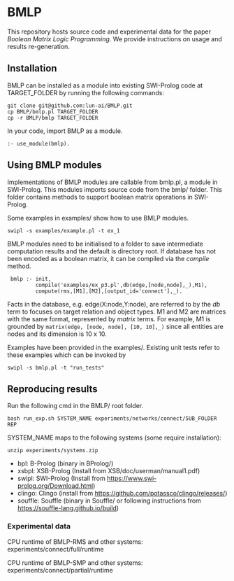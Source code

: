 # BMLP
This repository hosts source code and experimental data for the paper _Boolean Matrix Logic Programming_.
We provide instructions on usage and results re-generation.

## Installation

BMLP can be installed as a module into existing SWI-Prolog code at TARGET_FOLDER by running the following commands:
```
git clone git@github.com:lun-ai/BMLP.git
cp BMLP/bmlp.pl TARGET_FOLDER
cp -r BMLP/bmlp TARGET_FOLDER
```

In your code, import BMLP as a module.
```
:- use_module(bmlp).
```

## Using BMLP modules

Implementations of BMLP modules are callable from bmlp.pl, a module in SWI-Prolog.
This modules imports source code from the bmlp/ folder.
This folder contains methods to support boolean matrix operations in SWI-Prolog.

Some examples in examples/ show how to use BMLP modules.

```swipl -s examples/example.pl -t ex_1```

BMLP modules need to be initialised to a folder to save intermediate computation results and the default is directory root. 
If database has not been encoded as a boolean matrix, it can be compiled via the _compile_ method.

```
 bmlp :- init,
         compile('examples/ex_p3.pl',db(edge,[node,node],_),M1),
         compute(rms,[M1],[M2],[output_id='connect'],_).
```

Facts in the database, e.g. edge(X:node,Y:node), are referred to by the _db_ term to focuses on target relation 
and object types.
M1 and M2 are matrices with the same format, represented by _matrix_ terms.
For example, M1 is grounded by ```matrix(edge, [node, node], [10, 10],_)``` 
since all entities are nodes and its dimension is 10 x 10.

Examples have been provided in the examples/.
Existing unit tests refer to these examples which can be invoked by
```
swipl -s bmlp.pl -t "run_tests"
```

## Reproducing results

Run the following cmd in the BMLP/ root folder.

```bash run_exp.sh SYSTEM_NAME experiments/networks/connect/SUB_FOLDER REP```

SYSTEM_NAME maps to the following systems (some require installation):

```commandline
unzip experiments/systems.zip
```

- bpl:   B-Prolog (binary in BProlog/)
- xsbpl: XSB-Prolog (Install from XSB/doc/userman/manual1.pdf)
- swipl: SWI-Prolog (Install from https://www.swi-prolog.org/Download.html)
- clingo: Clingo (install from https://github.com/potassco/clingo/releases/)
- souffle: Souffle (binary in Souffle/ or following instructions from https://souffle-lang.github.io/build)

### Experimental data

CPU runtime of BMLP-RMS and other systems:
experiments/connect/full/runtime

CPU runtime of BMLP-SMP and other systems:
experiments/connect/partial/runtime